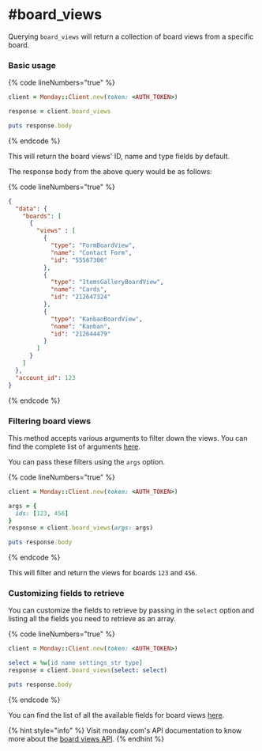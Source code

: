 # #board\_views

Querying `board_views` will return a collection of board views from a specific board.

### Basic usage

{% code lineNumbers="true" %}
```ruby
client = Monday::Client.new(token: <AUTH_TOKEN>)

response = client.board_views

puts response.body
```
{% endcode %}

This will return the board views' ID, name and type fields by default.

The response body from the above query would be as follows:

{% code lineNumbers="true" %}
```json
{
  "data": {
    "boards": [
      {
        "views" : [
          {
            "type": "FormBoardView",
            "name": "Contact Form",
            "id": "55567306"
          },
          {
            "type": "ItemsGalleryBoardView",
            "name": "Cards",
            "id": "212647324"
          },
          {
            "type": "KanbanBoardView",
            "name": "Kanban",
            "id": "212644479"
          }
        ]
      }
    ]
  },
  "account_id": 123
}
```
{% endcode %}

### Filtering board views

This method accepts various arguments to filter down the views. You can find the complete list of arguments [here](https://developer.monday.com/api-reference/docs/board-view-queries#arguments).

You can pass these filters using the `args` option.

{% code lineNumbers="true" %}
```ruby
client = Monday::Client.new(token: <AUTH_TOKEN>)

args = {
  ids: [123, 456]
}
response = client.board_views(args: args)

puts response.body
```
{% endcode %}

This will filter and return the views for boards `123` and `456`.

### Customizing fields to retrieve

You can customize the fields to retrieve by passing in the `select` option and listing all the fields you need to retrieve as an array.

{% code lineNumbers="true" %}
```ruby
client = Monday::Client.new(token: <AUTH_TOKEN>)

select = %w[id name settings_str type]
response = client.board_views(select: select)

puts response.body
```
{% endcode %}

You can find the list of all the available fields for board views [here](https://developer.monday.com/api-reference/docs/board-view-queries#fields).

{% hint style="info" %}
Visit monday.com's API documentation to know more about the [board views API](https://developer.monday.com/api-reference/docs/board-view-queries).
{% endhint %}
